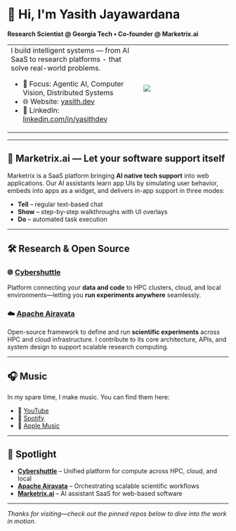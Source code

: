 # 👋 Hi, I'm Yasith Jayawardana
**Research Scientist @ Georgia Tech • Co‑founder @ Marketrix.ai**

<table><tbody><tr>
<td width="60%">
I build intelligent systems — from AI SaaS to research platforms - that solve real-world problems.

- 🔬 Focus: Agentic AI, Computer Vision, Distributed Systems
- 🌐 Website: [yasith.dev](https://yasith.dev)  
- 💼 LinkedIn: [linkedin.com/in/yasithdev](https://www.linkedin.com/in/yasithdev/)
</td>

<td width="40%" style="border: 0">
<img src="https://github-readme-stats.vercel.app/api?username=yasithdev&hide_rank=true&hide_border=true"/>
</td>

</tr></tbody></table>




---

## 🚀 Marketrix.ai — Let your software support itself  
Marketrix is a SaaS platform bringing **AI native tech support** into web applications. Our AI assistants learn app UIs by simulating user behavior, embeds into apps as a widget, and delivers in-app support in three modes:
  - **Tell** – regular text-based chat
  - **Show** – step-by-step walkthroughs with UI overlays
  - **Do** – automated task execution
---

## 🛠️ Research & Open Source

### 🌐 [Cybershuttle](https://github.com/cyber-shuttle)  
Platform connecting your **data and code** to HPC clusters, cloud, and local environments—letting you **run experiments anywhere** seamlessly.

### ☁️ [Apache Airavata](https://github.com/apache/airavata)  
Open-source framework to define and run **scientific experiments** across HPC and cloud infrastructure. I contribute to its core architecture, APIs, and system design to support scalable research computing.

---

## 🎧 Music

In my spare time, I make music. You can find them here:  
- 🎥 [YouTube](https://www.youtube.com/@yasithdev)  
- 🎵 [Spotify](https://open.spotify.com/artist/13QNJSaGuciwzHPaIMjqOj)  
- 🍎 [Apple Music](https://music.apple.com/us/artist/yasith-jayawardana/1675938591)

---

## 🧭 Spotlight

- **[Cybershuttle](https://github.com/cyber-shuttle)** – Unified platform for compute across HPC, cloud, and local  
- **[Apache Airavata](https://github.com/apache/airavata)** – Orchestrating scalable scientific workflows  
- **[Marketrix.ai](https://marketrix.ai)** – AI assistant SaaS for web-based software

---

*Thanks for visiting—check out the pinned repos below to dive into the work in motion.*
